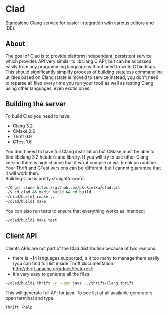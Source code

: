 Clad
====
  
Standalone Clang service for easier integration with various editors and IDEs
  
## About
The goal of Clad is to provide platform independent, persistent service which provides API very similar to libclang C API, but can be accessed easily from any programming language without need to write C bindings.  
This should significantly simplify process of building stateless commandline utilities based on Clang (state is moved to service instead, you don't need to reparse all files every time you run your tool) as well as testing Clang using other languages, even exotic ones.  
  
## Building the server
To build Clad you need to have:
- Clang 3.2
- CMake 2.6
- Thrift 0.9
- GTest 1.6
  
You don't need to have full Clang installation but CMake must be able to find libclang 3.2 headers and library.
If you will try to use other Clang version there is high chance that it wont compile or will break on runtime.  
Your Thrift and GTest versions can be different, but I cannot guarantee that it will work then.  
Building Clad is pretty straightforward:

```bash
~/$ git clone https://github.com/pkukielka/clad.git  
~/$ cd clad && mkdir build && cd build  
~/clad/build$ cmake ..  
~/clad/build$ make
```

You can also run tests to ensure that everything works as intended:

```bash
~/clad/build$ make test
```

## Client API
Clients APIs are not part of the Clad distribution because of two reasons:
- there is ~14 languages supported, a it too many to manage them easily (you can find full list inside Thrift documentation: http://thrift.apache.org/docs/features/)
- it's very easy to generate all the files:

```bash
~/clad/build$ thrift -r --gen java ../thrift/Clang.thrift
```

This will generate full API for java. To see list of all available generators open terminal and type:

```
thrift -help
```